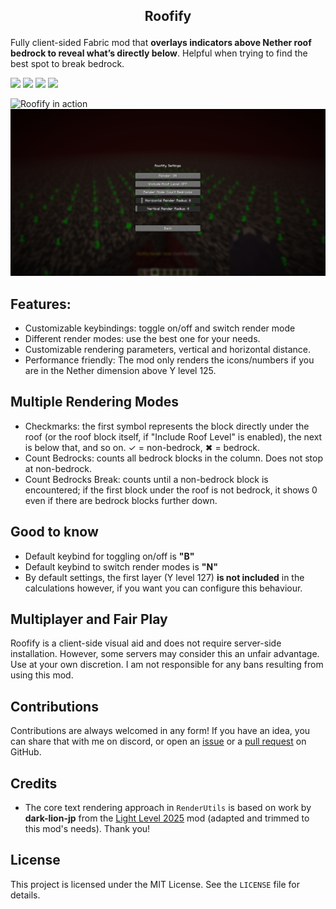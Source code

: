 
## <p align="center">Roofify</p>
Fully client-sided Fabric mod that **overlays indicators above Nether roof bedrock to reveal what’s directly below**. Helpful when trying to find the best spot to break bedrock.

<div style="display: inline" align="center">
  <img src="https://img.shields.io/badge/Minecraft-1.21.8-purple">
  <img src="https://img.shields.io/badge/Fabric_Loader-0.17.3-purple">
  <img src="https://img.shields.io/badge/Fabric_API-0.136.0+1.21.8-purple">
  <img src="https://img.shields.io/github/actions/workflow/status/risdn/roofify/build.yml?branch=main">
</div>

![Roofify in action](https://cdn.modrinth.com/data/cached_images/947309e012126629801d1d8992bd6adeadf15f09.png)
![Roofify ModMenu integration](https://github.com/RisDN/roofify/blob/main/src/main/resources/assets/roofify/roofify_modmenu.png?raw=true)

## Features:
- Customizable keybindings: toggle on/off and switch render mode
- Different render modes: use the best one for your needs.
- Customizable rendering parameters, vertical and horizontal distance.
- Performance friendly: The mod only renders the icons/numbers if you are in the Nether dimension above Y level 125.


## Multiple Rendering Modes
- Checkmarks: the first symbol represents the block directly under the roof (or the roof block itself, if "Include Roof Level" is enabled), the next is below that, and so on. ✓ = non-bedrock, ✖ = bedrock.
- Count Bedrocks: counts all bedrock blocks in the column. Does not stop at non-bedrock.
- Count Bedrocks Break: counts until a non-bedrock block is encountered; if the first block under the roof is not bedrock, it shows 0 even if there are bedrock blocks further down.


## Good to know
- Default keybind for toggling on/off is **"B"**
- Default keybind to switch render modes is **"N"**
- By default settings, the first layer (Y level 127) **is not included** in the calculations however, if you want you can configure this behaviour.


## Multiplayer and Fair Play
Roofify is a client-side visual aid and does not require server-side installation. However, some servers may consider this an unfair advantage. Use at your own discretion. I am not responsible for any bans resulting from using this mod.


## Contributions
Contributions are always welcomed in any form! If you have an idea, you can share that with me on discord, or open an [issue](https://github.com/RisDN/roofify/issues) or a [pull request](https://github.com/RisDN/roofify/pulls) on GitHub.


## Credits
- The core text rendering approach in `RenderUtils` is based on work by **dark-lion-jp** from the [Light Level 2025](https://modrinth.com/mod/light-level-2025) mod (adapted and trimmed to this mod's needs). Thank you!


## License
This project is licensed under the MIT License. See the `LICENSE` file for details.
